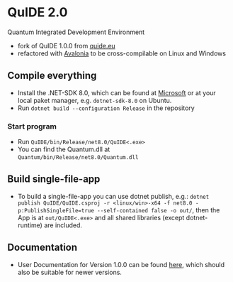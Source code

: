 # QuIDE 2.0

Quantum Integrated Development Environment

- fork of QuIDE 1.0.0 from [quide.eu](http://quide.eu/)
- refactored with [Avalonia](https://www.avaloniaui.net/) to be cross-compilable on Linux and Windows

## Compile everything

- Install the .NET-SDK 8.0, which can be found at [Microsoft](https://dotnet.microsoft.com/en-us/download/dotnet/8.0) or at your local paket manager, e.g. `dotnet-sdk-8.0` on Ubuntu.
- Run `dotnet build --configuration Release` in the repository

### Start program

- Run `QuIDE/bin/Release/net8.0/QuIDE<.exe>`
- You can find the Quantum.dll at `Quantum/bin/Release/net8.0/Quantum.dll`

## Build single-file-app

- To build a single-file-app you can use dotnet publish, e.g.: `dotnet publish QuIDE/QuIDE.csproj -r <linux/win>-x64 -f net8.0 -p:PublishSingleFile=true --self-contained false -o out/`, then the App is at `out/QuIDE<.exe>` and all shared libraries (except dotnet-runtime) are included.

## Documentation

- User Documentation for Version 1.0.0 can be found [here](https://bitbucket.org/quide/quide/downloads/UserManual_EN.pdf), which should also be suitable for newer versions. 